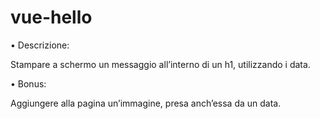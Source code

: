 # vue-hello

• Descrizione:

Stampare a schermo un messaggio all’interno di un h1, utilizzando i data.

• Bonus:

Aggiungere alla pagina un’immagine, presa anch’essa da un data.
